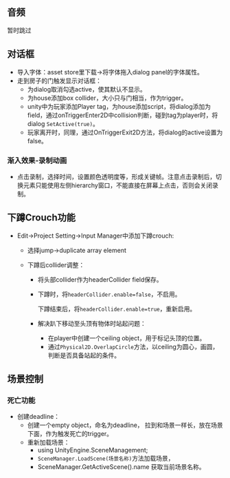 ## 音频

暂时跳过

## 对话框

* 导入字体：asset store里下载->将字体拖入dialog panel的字体属性。
* 走到房子的门触发显示对话框：
  * 为dialog取消勾选active，使其默认不显示。
  * 为house添加box collider，大小只与门相当，作为trigger。
  * unity中为玩家添加Player tag，为house添加script，将dialog添加为field，通过onTriggerEnter2D中collision判断，碰到tag为player时，将dialog `SetActive(true)`。
  * 玩家离开时，同理，通过OnTriggerExit2D方法，将dialog的active设置为false。

### 渐入效果-录制动画

* 点击录制，选择时间，设置颜色透明度等，形成关键帧。注意点击录制后，切换元素只能使用左侧hierarchy窗口，不能直接在屏幕上点击，否则会关闭录制。

## 下蹲Crouch功能

* Edit->Project Setting->Input Manager中添加下蹲crouch:

  * 选择jump->duplicate array element

  * 下蹲后collider调整：

    * 将头部collider作为headerCollider field保存。

    * 下蹲时，将`headerCollider.enable=false`，不启用。

      下蹲结束后，将`headerCollider.enable=true`，重新启用。

    * 解决趴下移动至头顶有物体时站起问题：

      * 在player中创建一个ceiling object，用于标记头顶的位置。
      * 通过`Physical2D.OverlapCircle`方法，以ceiling为圆心，画圆，判断是否具备站起的条件。

## 场景控制

### 死亡功能

* 创建deadline：
  * 创建一个empty object，命名为deadline， 拉到和场景一样长，放在场景下面，作为触发死亡的trigger。
  * 重新加载场景：
    * using UnityEngine.SceneManagement;
    * `SceneManager.LoadScene(场景名称)`方法加载场景，
    * SceneManager.GetActiveScene().name 获取当前场景名称。
